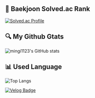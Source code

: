 
## 🥇 Baekjoon Solved.ac Rank
[![Solved.ac Profile](http://mazassumnida.wtf/api/v2/generate_badge?boj=mingi1123)](https://solved.ac/mingi1123/)

## 🔍 My Github Gtats
![mingi1123's GitHub stats](https://github-readme-stats.vercel.app/api?username=mingi1123&show_icons=true&theme=tokyonight)

## 📊 Used Language
![Top Langs](https://github-readme-stats.vercel.app/api/top-langs/?username=mingi1123&layout=compact&theme=radical)

[![Velog Badge](https://img.shields.io/badge/Velog%20link-555263?style=flat&logoColor=white)](https://velog.io/@min_gi1123)
